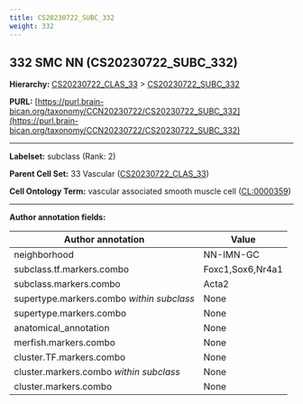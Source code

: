 ```yaml
---
title: CS20230722_SUBC_332
weight: 332
---
```

## 332 SMC NN (CS20230722_SUBC_332)
<b>Hierarchy: </b>
[CS20230722_CLAS_33](../CS20230722_CLAS_33) >
[CS20230722_SUBC_332](../CS20230722_SUBC_332)

**PURL:** [https://purl.brain-bican.org/taxonomy/CCN20230722/CS20230722_SUBC_332](https://purl.brain-bican.org/taxonomy/CCN20230722/CS20230722_SUBC_332)

---


**Labelset:** subclass (Rank: 2)

**Parent Cell Set:** 33 Vascular ([CS20230722_CLAS_33](../CS20230722_CLAS_33))



**Cell Ontology Term:**  vascular associated smooth muscle cell ([CL:0000359](https://www.ebi.ac.uk/ols/ontologies/cl/terms?obo_id=CL:0000359)) 

[MARKER GENES.]: #


---

[TRANSFERRED ANNOTATIONS.]: #


[AUTHOR ANNOTATION FIELDS.]: #


**Author annotation fields:**

| Author annotation | Value |
|-------------------|-------|
|neighborhood|NN-IMN-GC|
|subclass.tf.markers.combo|Foxc1,Sox6,Nr4a1|
|subclass.markers.combo|Acta2|
|supertype.markers.combo _within subclass_|None|
|supertype.markers.combo|None|
|anatomical_annotation|None|
|merfish.markers.combo|None|
|cluster.TF.markers.combo|None|
|cluster.markers.combo _within subclass_|None|
|cluster.markers.combo|None|
